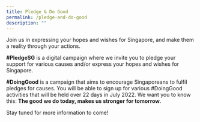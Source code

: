 ```yaml
---
title: Pledge & Do Good
permalink: /pledge-and-do-good
description: ""
---
```

Join us in expressing your hopes and wishes for Singapore, and make them a reality through your actions. 

**#PledgeSG** is a digital campaign where we invite you to pledge your support for various causes and/or express your hopes and wishes for Singapore. 

**#DoingGood** is a campaign that aims to encourage Singaporeans to fulfil pledges for causes. You will be able to sign up for various #DoingGood activities that will be held over 22 days in July 2022. We want you to know this: **The good we do today, makes us stronger for tomorrow.**

Stay tuned for more information to come!